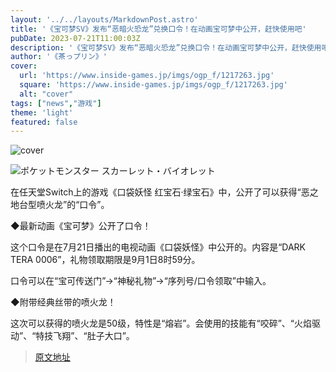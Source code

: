 ```yaml
---
layout: '../../layouts/MarkdownPost.astro'
title: '《宝可梦SV》发布“恶暗火恐龙”兑换口令！在动画宝可梦中公开，赶快使用吧'
pubDate: 2023-07-21T11:00:03Z
description: '《宝可梦SV》发布“恶暗火恐龙”兑换口令！在动画宝可梦中公开，赶快使用吧'
author: '《茶っプリン》'
cover:
  url: 'https://www.inside-games.jp/imgs/ogp_f/1217263.jpg'
  square: 'https://www.inside-games.jp/imgs/ogp_f/1217263.jpg'
  alt: "cover"
tags: ["news","游戏"]
theme: 'light'
featured: false
---
```


![cover](https://www.inside-games.jp/imgs/ogp_f/1217263.jpg)

![ポケットモンスター スカーレット・バイオレット](https://www.inside-games.jp/imgs/zoom/1217260.jpg)

在任天堂Switch上的游戏《口袋妖怪 红宝石·绿宝石》中，公开了可以获得“恶之地台型喷火龙”的“口令”。

◆最新动画《宝可梦》公开了口令！

这个口令是在7月21日播出的电视动画《口袋妖怪》中公开的。内容是“DARK TERA 0006”，礼物领取期限是9月1日8时59分。

口令可以在“宝可传送门”→“神秘礼物”→“序列号/口令领取”中输入。

◆附带经典丝带的喷火龙！

这次可以获得的喷火龙是50级，特性是“熔岩”。会使用的技能有“咬碎”、“火焰驱动”、“特技飞翔”、“肚子大口”。

>[原文地址](https://www.inside-games.jp/article/2023/07/21/147330.html)  